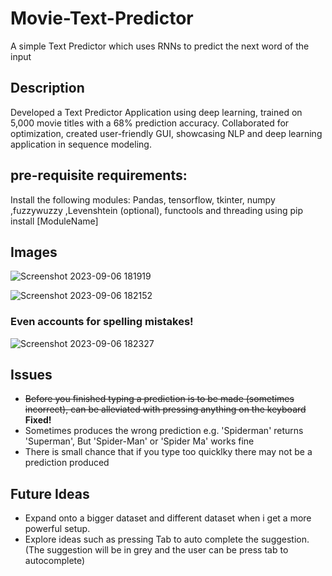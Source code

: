 # Movie-Text-Predictor
A simple Text Predictor which uses RNNs to predict the next word of the input

## Description
Developed a Text Predictor Application using deep learning, trained on 5,000 movie titles with a 68% prediction accuracy. Collaborated for optimization, created user-friendly GUI, showcasing NLP and deep learning application in sequence modeling.

## pre-requisite requirements:
Install the following modules: Pandas, tensorflow, tkinter, numpy ,fuzzywuzzy ,Levenshtein (optional), functools and threading using pip install [ModuleName]

## Images
![Screenshot 2023-09-06 181919](https://github.com/flashdash101/Movie-Text-Predictor/assets/97402685/16d78aab-496f-4016-bb28-61382e9f10d7)

![Screenshot 2023-09-06 182152](https://github.com/flashdash101/Movie-Text-Predictor/assets/97402685/8d58aed1-157c-46e9-9497-ff083bf6657a)


### Even accounts for spelling mistakes!
![Screenshot 2023-09-06 182327](https://github.com/flashdash101/Movie-Text-Predictor/assets/97402685/711ff7a6-d2cc-4f20-8739-72fa51ff8308)


## Issues
* ~~Before you finished typing a prediction is to be made (sometimes incorrect), can be alleviated with pressing anything on the keyboard~~ **Fixed!**
* Sometimes produces the wrong prediction e.g. 'Spiderman' returns 'Superman', But 'Spider-Man' or 'Spider Ma' works fine
* There is small chance that if you type too quicklky there may not be a prediction produced
  
## Future Ideas
* Expand onto a bigger dataset and different dataset when i get a more powerful setup.
* Explore ideas such as pressing Tab to auto complete the suggestion. (The suggestion will be in grey and the user can be press tab to autocomplete)


